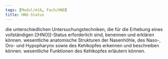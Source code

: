 ```yaml
---
tags: [Modul/m16, Fach/HNO]
title: HNO-Status
---
```

die unterschiedlichen Untersuchungstechniken, die für die Erhebung eines vollständigen [[HNO]]-Status erforderlich sind, benennen und erklären können.
wesentliche anatomische Strukturen der Nasenhöhle, des Naso-, Oro- und Hypopharynx sowie des Kehlkopfes erkennen und beschreiben können.
wesentliche Funktionen des Kehlkopfes erläutern können.

